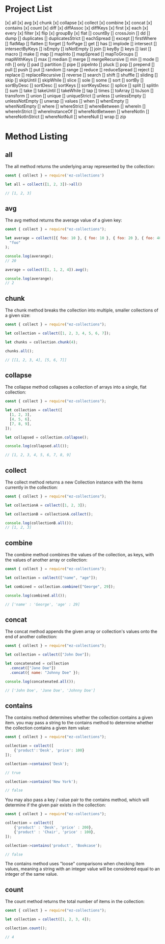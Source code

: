 # Project List

[x] all
[x] avg
[x] chunk
[x] collapse
[x] collect
[x] combine
[x] concat
[x] contains
[x] count
[x] diff
[x] diffAssoc
[x] diffKeys
[x] first
[x] each
[x] every
[x] filter
[x] flip
[x] groupBy
[x] flat
[] countBy
[] crossJoin
[] dd
[] dump
[] duplicates
[] duplicatesStrict
[] eachSpread
[] except
[] firstWhere
[] flatMap
[] flatten
[] forget
[] forPage
[] get
[] has
[] implode
[] intersect
[] intersectByKeys
[] isEmpty
[] isNotEmpty
[] join
[] keyBy
[] keys
[] last
[] macro
[] make
[] map
[] mapInto
[] mapSpread
[] mapToGroups
[] mapWithKeys
[] max
[] median
[] merge
[] mergeRecursive
[] min
[] mode
[] nth
[] only
[] pad
[] partition
[] pipe
[] pipeInto
[] pluck
[] pop
[] prepend
[] pull
[] push
[] put
[] random
[] range
[] reduce
[] reduceSpread
[] reject
[] replace
[] replaceRecursive
[] reverse
[] search
[] shift
[] shuffle
[] sliding
[] skip
[] skipUntil
[] skipWhile
[] slice
[] sole
[] some
[] sort
[] sortBy
[] sortByDesc
[] sortDesc
[] sortKeys
[] sortKeysDesc
[] splice
[] split
[] splitIn
[] sum
[] take
[] takeUntil
[] takeWhile
[] tap
[] times
[] toArray
[] toJson
[] transform
[] union
[] unique
[] uniqueStrict
[] unless
[] unlessEmpty
[] unlessNotEmpty
[] unwrap
[] values
[] when
[] whenEmpty
[] whenNotEmpty
[] where
[] whereStrict
[] whereBetween
[] whereIn
[] whereInStrict
[] whereInstanceOf
[] whereNotBetween
[] whereNotIn
[] whereNotInStrict
[] whereNotNull
[] whereNull
[] wrap
[] zip

# Method Listing

## all

The all method returns the underlying array represented by the collection:

```js
const { collect } = require('ez-collections')

let all = collect([1, 2, 3])->all()

// [1, 2, 3]
```

## avg

The avg method returns the average value of a given key:

```js
const { collect } = require("ez-collections");

let average = collect([{ foo: 10 }, { foo: 10 }, { foo: 20 }, { foo: 40 }]).avg(
  "foo"
);

console.log(averange);
// 20

average = collect([1, 1, 2, 4]).avg();

console.log(averange);
// 2
```

## chunk

The chunk method breaks the collection into multiple, smaller collections of a given size:

```js
const { collect } = require("ez-collections");

let collection = collect([1, 2, 3, 4, 5, 6, 7]);

let chunks = collection.chunk(4);

chunks.all();

// [[1, 2, 3, 4], [5, 6, 7]]
```

## collapse

The collapse method collapses a collection of arrays into a single, flat collection:

```js
const { collect } = require("ez-collections");

let collection = collect([
  [1, 2, 3],
  [4, 5, 6],
  [7, 8, 9],
]);

let collapsed = collection.collapse();

console.log(collapsed.all());

// [1, 2, 3, 4, 5, 6, 7, 8, 9]
```

## collect

The collect method returns a new Collection instance with the items currently in the collection:

```js
const { collect } = require("ez-collections");

let collectionA = collect([1, 2, 3]);

let collectionB = collectionA.collect();

console.log(collectionB.all());
// [1, 2, 3]
```

## combine

The combine method combines the values of the collection, as keys, with the values of another array or collection:

```js
const { collect } = require("ez-collections");

let collection = collect(["name", "age"]);

let combined = collection.combine(["George", 29]);

console.log(combined.all());

// ['name' : 'George', 'age' : 29]
```

## concat

The concat method appends the given array or collection's values onto the end of another collection:

```js
const { collect } = require("ez-collections");

let collection = collect(["John Doe"]);

let concatenated = collection
  .concat(["Jane Doe"])
  .concat({ name: "Johnny Doe" });

console.log(concatenated.all());

// ['John Doe', 'Jane Doe', 'Johnny Doe']
```

## contains

The contains method determines whether the collection contains a given item. you may pass a string to the contains method to determine whether the collection contains a given item value:

```js
const { collect } = require("ez-collections");

collection = collect([
    {'product':'Desk', 'price': 100}
]);

collection->contains('Desk');

// true

collection->contains('New York');

// false

```

You may also pass a key / value pair to the contains method, which will determine if the given pair exists in the collection:

```js
const { collect } = require("ez-collections");

collection = collect([
    {'product' : 'Desk', 'price' : 200},
    {'product' : 'Chair', 'price' : 100},
]);

collection->contains('product', 'Bookcase');

// false
```

The contains method uses "loose" comparisons when checking item values, meaning a string with an integer value will be considered equal to an integer of the same value.

## count

The count method returns the total number of items in the collection:

```js
const { collect } = require("ez-collections");

let collection = collect([1, 2, 3, 4]);

collection.count();

// 4
```
